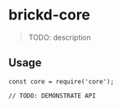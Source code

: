 # brickd-core

> TODO: description

## Usage

```
const core = require('core');

// TODO: DEMONSTRATE API
```
